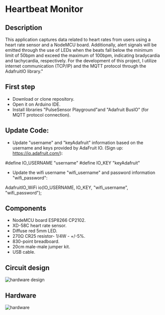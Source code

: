 # Heartbeat Monitor

## Description

This application captures data related to heart rates from users using a heart rate sensor and a NodeMCU board. Additionally, alert signals will be emitted through the use of LEDs when the beats fall below the minimum limit of 50bpm and exceed the maximum of 100bpm, indicating bradycardia and tachycardia, respectively. For the development of this project, I utilize internet communication (TCP/IP) and the MQTT protocol through the AdafruitIO library."

## First step

- Download or clone repository.
- Open it on Arduino IDE.
- Install libraries "PulseSensor Playground"and "Adafruit BusIO" (for MQTT protocol connection).

## Update Code:

- Update "username" and "keyAdafruit" information based on the username and keys provided by AdaFruit IO. (Sign up: https://io.adafruit.com/):

#define IO_USERNAME  "username"
#define IO_KEY       "keyAdafruit"

- Update the wifi username "wifi_username" and password information "wifi_password":

AdafruitIO_WiFi io(IO_USERNAME, IO_KEY, "wifi_username", "wifi_password");

## Components

- NodeMCU board ESP8266 CP2102.
- XD-58C heart rate sensor.
- Diffuse red 5mm LED.
- 270Ω CR25 resistor- 1/4W - +/-5%.
- 830-point breadboard.
- 20cm male-male jumper kit.
- USB cable.

## Circuit design

![hardware design](https://user-images.githubusercontent.com/72820242/202512285-61477cc2-53e2-4ff1-bcdd-bb70cb744e9e.png)

## Hardware

![hardware](https://user-images.githubusercontent.com/72820242/202513721-fb2cfa0e-e2fd-411e-b28c-42cb35f316cc.png)

